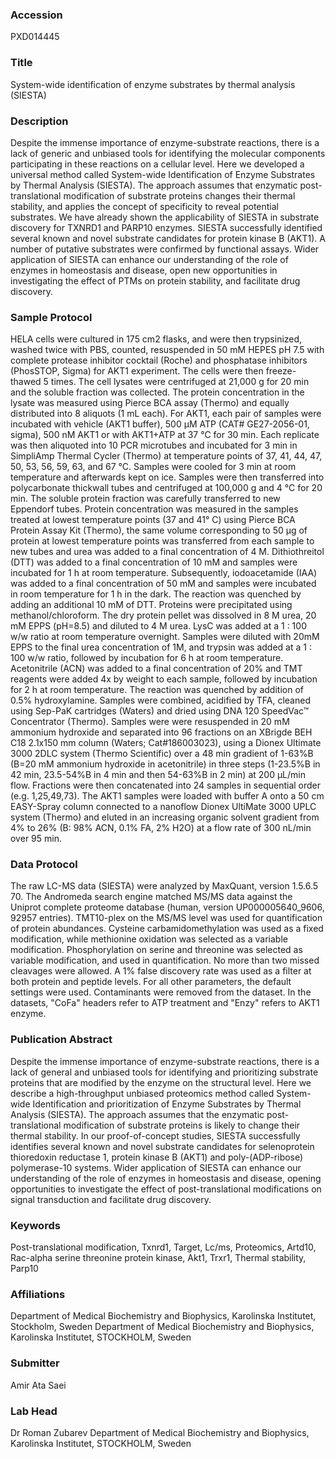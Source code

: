 ### Accession
PXD014445

### Title
System-wide identification of enzyme substrates by thermal analysis (SIESTA)

### Description
Despite the immense importance of enzyme-substrate reactions, there is a lack of generic and unbiased tools for identifying the molecular components participating in these reactions on a cellular level. Here we developed a universal method called System-wide Identification of Enzyme Substrates by Thermal Analysis (SIESTA). The approach assumes that enzymatic post-translational modification of substrate proteins changes their thermal stability, and applies the concept of specificity to reveal potential substrates. We have already shown the applicability of SIESTA in substrate discovery for TXNRD1 and PARP10 enzymes. SIESTA successfully identified several known and novel substrate candidates for protein kinase B (AKT1). A number of putative substrates were confirmed by functional assays. Wider application of SIESTA can enhance our understanding of the role of enzymes in homeostasis and disease, open new opportunities in investigating the effect of PTMs on protein stability, and facilitate drug discovery.

### Sample Protocol
HELA cells were cultured in 175 cm2 flasks, and were then trypsinized, washed twice with PBS, counted, resuspended in 50 mM HEPES pH 7.5 with complete protease inhibitor cocktail (Roche) and phosphatase inhibitors (PhosSTOP, Sigma) for AKT1 experiment. The cells were then freeze-thawed 5 times. The cell lysates were centrifuged at 21,000 g for 20 min and the soluble fraction was collected. The protein concentration in the lysate was measured using Pierce BCA assay (Thermo) and equally distributed into 8 aliquots (1 mL each). For AKT1, each pair of samples were incubated with vehicle (AKT1 buffer), 500 µM ATP (CAT# GE27-2056-01, sigma), 500 nM AKT1 or with AKT1+ATP at 37 °C for 30 min. Each replicate was then aliquoted into 10 PCR microtubes and incubated for 3 min in SimpliAmp Thermal Cycler (Thermo) at temperature points of 37, 41, 44, 47, 50, 53, 56, 59, 63, and 67 °C. Samples were cooled for 3 min at room temperature and afterwards kept on ice. Samples were then transferred into polycarbonate thickwall tubes and centrifuged at 100,000 g and 4 °C for 20 min.  The soluble protein fraction was carefully transferred to new Eppendorf tubes. Protein concentration was measured in the samples treated at lowest temperature points (37 and 41° C) using Pierce BCA Protein Assay Kit (Thermo), the same volume corresponding to 50 µg of protein at lowest temperature points was transferred from each sample to new tubes and urea was added to a final concentration of 4 M. Dithiothreitol (DTT) was added to a final concentration of 10 mM and samples were incubated for 1 h at room temperature. Subsequently, iodoacetamide (IAA) was added to a final concentration of 50 mM and samples were incubated in room temperature for 1 h in the dark. The reaction was quenched by adding an additional 10 mM of DTT. Proteins were precipitated using methanol/chloroform. The dry protein pellet was dissolved in 8 M urea, 20 mM EPPS (pH=8.5) and diluted to 4 M urea. LysC was added at a 1 : 100 w/w ratio at room temperature overnight. Samples were diluted with 20mM EPPS to the final urea concentration of 1M, and trypsin was added at a 1 : 100 w/w ratio, followed by incubation for 6 h at room temperature. Acetonitrile (ACN) was added to a final concentration of 20% and TMT reagents were added 4x by weight to each sample, followed by incubation for 2 h at room temperature. The reaction was quenched by addition of 0.5% hydroxylamine. Samples were combined, acidified by TFA, cleaned using Sep-PaK cartridges (Waters) and dried using DNA 120 SpeedVac™ Concentrator (Thermo). Samples were were resuspended in 20 mM ammonium hydroxide and separated into 96 fractions on an XBrigde BEH C18 2.1x150 mm column (Waters; Cat#186003023), using a Dionex Ultimate 3000 2DLC system (Thermo Scientific) over a 48 min gradient of 1-63%B (B=20 mM ammonium hydroxide in acetonitrile) in three steps (1-23.5%B in 42 min, 23.5-54%B in 4 min and then 54-63%B in 2 min) at 200 µL/min flow. Fractions were then concatenated into 24 samples in sequential order (e.g. 1,25,49,73).  The AKT1 samples were loaded with buffer A onto a 50 cm EASY-Spray column connected to a nanoflow Dionex UltiMate 3000 UPLC system (Thermo) and eluted in an increasing organic solvent  gradient from 4% to 26% (B: 98% ACN, 0.1% FA, 2% H2O) at a flow rate of 300 nL/min over 95 min.

### Data Protocol
The raw LC-MS data (SIESTA) were analyzed by MaxQuant, version 1.5.6.5 70. The Andromeda search engine matched MS/MS data against the Uniprot complete proteome database (human, version UP000005640_9606, 92957 entries). TMT10-plex on the MS/MS level was used for quantification of protein abundances. Cysteine carbamidomethylation was used as a fixed modification, while methionine oxidation was selected as a variable modification. Phosphorylation on serine and threonine was selected as variable modification, and used in quantification. No more than two missed cleavages were allowed. A 1% false discovery rate was used as a filter at both protein and peptide levels. For all other parameters, the default settings were used. Contaminants were removed from the dataset. In the datasets, "CoFa" headers refer to ATP treatment and "Enzy" refers to AKT1 enzyme.

### Publication Abstract
Despite the immense importance of enzyme-substrate reactions, there is a lack of general and unbiased tools for identifying and prioritizing substrate proteins that are modified by the enzyme on the structural level. Here we describe a high-throughput unbiased proteomics method called System-wide Identification and prioritization of Enzyme Substrates by Thermal Analysis (SIESTA). The approach assumes that the enzymatic post-translational modification of substrate proteins is likely to change their thermal stability. In our proof-of-concept studies, SIESTA successfully identifies several known and novel substrate candidates for selenoprotein thioredoxin reductase 1, protein kinase B (AKT1) and poly-(ADP-ribose) polymerase-10 systems. Wider application of SIESTA can enhance our understanding of the role of enzymes in homeostasis and disease, opening opportunities to investigate the effect of post-translational modifications on signal transduction and facilitate drug discovery.

### Keywords
Post-translational modification, Txnrd1, Target, Lc/ms, Proteomics, Artd10, Rac-alpha serine threonine protein kinase, Akt1, Trxr1, Thermal stability, Parp10

### Affiliations
Department of Medical Biochemistry and Biophysics, Karolinska Institutet, Stockholm, Sweden
Department of Medical Biochemistry and Biophysics, Karolinska Institutet, STOCKHOLM, Sweden

### Submitter
Amir Ata Saei 

### Lab Head
Dr Roman Zubarev
Department of Medical Biochemistry and Biophysics, Karolinska Institutet, STOCKHOLM, Sweden


